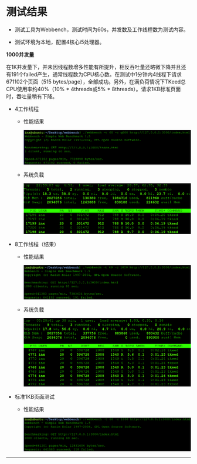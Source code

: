 # 测试结果

- 测试工具为Webbench，测试时间为60s，并发数及工作线程数为测试内容。

- 测试环境为本地，配置4核心i5处理器。

**1000并发量**

在1K并发量下，并未因线程数增多性能有所提升，相反吞吐量还略微下降并且还有191个failed产生，通常线程数为CPU核心数。在测试中1分钟内4线程下请求671102个页面（515 bytes/page），全部成功。另外，在满负荷情况下TKeed总CPU使用率约40%（10% * 4threads或5% * 8threads）。请求1KB标准页面时，吞吐量稍有下降。

- 4工作线程

    - 性能结果

        ![4worker](./datum/压测结果.png)

    - 系统负载

        ![4works](./datum/压测负载.png)

- 8工作线程（结果）

    - 性能结果
    
        ![8worker](./datum/压测结果（8worker）.png)

    - 系统负载

        ![8works](./datum/压测负载（8worker）.png)

- 标准1KB页面测试

    - 性能结果

        ![1KB_Page](./datum/标准页面性能测试.png)

---
